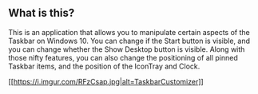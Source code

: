 ﻿## What is this?
This is an application that allows you to manipulate certain aspects of the Taskbar on Windows 10.  You can change if the Start button is visible, and you can change whether the Show Desktop button is visible.  Along with those nifty features, you can also change the positioning of all pinned Taskbar items, and the position of the IconTray and Clock.

[[https://i.imgur.com/RFzCsap.jpg|alt=TaskbarCustomizer]]